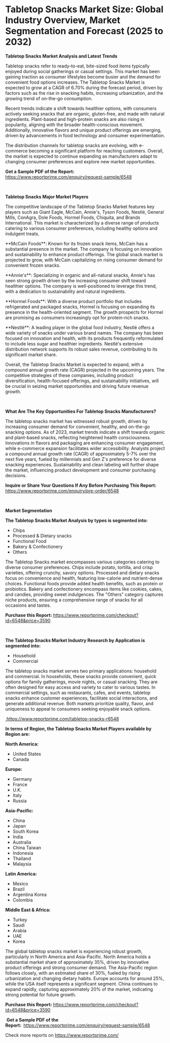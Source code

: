 <p><h1>Tabletop Snacks Market Size: Global Industry Overview, Market Segmentation and Forecast (2025 to 2032)</h1></p><p><strong>Tabletop Snacks Market Analysis and Latest Trends</strong></p>
<p><p>Tabletop snacks refer to ready-to-eat, bite-sized food items typically enjoyed during social gatherings or casual settings. This market has been gaining traction as consumer lifestyles become busier and the demand for convenient food options increases. The Tabletop Snacks Market is expected to grow at a CAGR of 6.70% during the forecast period, driven by factors such as the rise in snacking habits, increasing urbanization, and the growing trend of on-the-go consumption.</p><p>Recent trends indicate a shift towards healthier options, with consumers actively seeking snacks that are organic, gluten-free, and made with natural ingredients. Plant-based and high-protein snacks are also rising in popularity, aligning with the broader health-conscious movement. Additionally, innovative flavors and unique product offerings are emerging, driven by advancements in food technology and consumer experimentation. </p><p>The distribution channels for tabletop snacks are evolving, with e-commerce becoming a significant platform for reaching customers. Overall, the market is expected to continue expanding as manufacturers adapt to changing consumer preferences and explore new market opportunities.</p></p>
<p><strong>Get a Sample PDF of the Report:&nbsp;</strong> <a href="https://www.reportprime.com/enquiry/request-sample/6548?utm_campaign=3253&utm_medium=2&utm_source=Github&utm_content=ia&utm_term=19032025&utm_id=tabletop-snacks">https://www.reportprime.com/enquiry/request-sample/6548</a></p>
<p>&nbsp;</p>
<p><strong>Tabletop Snacks Major Market Players</strong></p>
<p><p>The competitive landscape of the Tabletop Snacks Market features key players such as Giant Eagle, McCain, Annie's, Tyson Foods, Nestlé, General Mills, ConAgra, Dole Foods, Hormel Foods, Chiquita, and Brands International. This market is characterized by a diverse range of products catering to various consumer preferences, including healthy options and indulgent treats.</p><p>**McCain Foods**: Known for its frozen snack items, McCain has a substantial presence in the market. The company is focusing on innovation and sustainability to enhance product offerings. The global snack market is projected to grow, with McCain capitalizing on rising consumer demand for convenient frozen snacks.</p><p>**Annie's**: Specializing in organic and all-natural snacks, Annie's has seen strong growth driven by the increasing consumer shift toward healthier options. The company is well-positioned to leverage this trend, with a dedication to sustainability and natural ingredients.</p><p>**Hormel Foods**: With a diverse product portfolio that includes refrigerated and packaged snacks, Hormel is focusing on expanding its presence in the health-oriented segment. The growth prospects for Hormel are promising as consumers increasingly opt for protein-rich snacks.</p><p>**Nestlé**: A leading player in the global food industry, Nestlé offers a wide variety of snacks under various brand names. The company has been focused on innovation and health, with its products frequently reformulated to include less sugar and healthier ingredients. Nestlé's extensive distribution network supports its robust sales revenue, contributing to its significant market share.</p><p>Overall, the Tabletop Snacks Market is expected to expand, with a compound annual growth rate (CAGR) projected in the upcoming years. The competitive strategies of these companies, including product diversification, health-focused offerings, and sustainability initiatives, will be crucial in seizing market opportunities and driving future revenue growth.</p></p>
<p>&nbsp;</p>
<p><strong>What Are The Key Opportunities For Tabletop Snacks Manufacturers?</strong></p>
<p><p>The tabletop snacks market has witnessed robust growth, driven by increasing consumer demand for convenient, healthy, and on-the-go snacking options. As of 2023, market trends indicate a shift towards organic and plant-based snacks, reflecting heightened health consciousness. Innovations in flavors and packaging are enhancing consumer engagement, while e-commerce expansion facilitates wider accessibility. Analysts project a compound annual growth rate (CAGR) of approximately 5-7% over the next five years, fueled by millennials and Gen Z's preference for diverse snacking experiences. Sustainability and clean labeling will further shape the market, influencing product development and consumer purchasing decisions.</p></p>
<p><strong>Inquire or Share Your Questions If Any Before Purchasing This Report:</strong> <a href="https://www.reportprime.com/enquiry/pre-order/6548?utm_campaign=3253&utm_medium=2&utm_source=Github&utm_content=ia&utm_term=19032025&utm_id=tabletop-snacks">https://www.reportprime.com/enquiry/pre-order/6548</a></p>
<p>&nbsp;</p>
<p><strong>Market Segmentation</strong></p>
<p><strong>The Tabletop Snacks Market Analysis by types is segmented into:</strong></p>
<p><ul><li>Chips</li><li>Processed & Dietary snacks</li><li>Functional Food</li><li>Bakery & Confectionery</li><li>Others</li></ul></p>
<p><p>The Tabletop Snacks market encompasses various categories catering to diverse consumer preferences. Chips include potato, tortilla, and crisp varieties, offering crunchy, savory options. Processed and dietary snacks focus on convenience and health, featuring low-calorie and nutrient-dense choices. Functional foods provide added health benefits, such as protein or probiotics. Bakery and confectionery encompass items like cookies, cakes, and candies, providing sweet indulgences. The "Others" category captures niche products, ensuring a comprehensive range of snacks for all occasions and tastes.</p></p>
<p><strong>Purchase this Report:&nbsp;</strong><a href="https://www.reportprime.com/checkout?id=6548&price=3590&utm_campaign=3253&utm_medium=2&utm_source=Github&utm_content=ia&utm_term=19032025&utm_id=tabletop-snacks">https://www.reportprime.com/checkout?id=6548&price=3590</a></p>
<p>&nbsp;</p>
<p><strong>The Tabletop Snacks Market Industry Research by Application is segmented into:</strong></p>
<p><ul><li>Household</li><li>Commercial</li></ul></p>
<p><p>The tabletop snacks market serves two primary applications: household and commercial. In households, these snacks provide convenient, quick options for family gatherings, movie nights, or casual snacking. They are often designed for easy access and variety to cater to various tastes. In commercial settings, such as restaurants, cafes, and events, tabletop snacks enhance customer experiences, facilitate social interactions, and generate additional revenue. Both markets prioritize quality, flavor, and uniqueness to appeal to consumers seeking enjoyable snack options.</p></p>
<p><a href="https://www.reportprime.com/tabletop-snacks-r6548?utm_campaign=3253&utm_medium=2&utm_source=Github&utm_content=ia&utm_term=19032025&utm_id=tabletop-snacks">&nbsp;https://www.reportprime.com/tabletop-snacks-r6548</a></p>
<p><strong>In terms of Region, the Tabletop Snacks Market Players available by Region are:</strong></p>
<p>
    <p> <strong> North America: </strong>
        <ul>
            <li>United States</li>
            <li>Canada</li>
        </ul>
        </p> 
    <p> <strong> Europe: </strong>
        <ul>
            <li>Germany</li>
            <li>France</li>
            <li>U.K.</li>
            <li>Italy</li>
            <li>Russia</li>
        </ul>
        </p> 
    <p> <strong> Asia-Pacific: </strong>
        <ul>
            <li>China</li>
            <li>Japan</li>
            <li>South Korea</li>
            <li>India</li>
            <li>Australia</li>
            <li>China Taiwan</li>
            <li>Indonesia</li>
            <li>Thailand</li>
            <li>Malaysia</li>
        </ul>
        </p> 
    <p> <strong> Latin America: </strong>
        <ul>
            <li>Mexico</li>
            <li>Brazil</li>
            <li>Argentina Korea</li>
            <li>Colombia</li>
        </ul>
        </p> 
    <p> <strong> Middle East & Africa: </strong>
        <ul>
            <li>Turkey</li>
            <li>Saudi</li>
            <li>Arabia</li>
            <li>UAE</li>
            <li>Korea</li>
        </ul>
    </p>
    </p>
<p><p>The global tabletop snacks market is experiencing robust growth, particularly in North America and Asia-Pacific. North America holds a substantial market share of approximately 35%, driven by innovative product offerings and strong consumer demand. The Asia-Pacific region follows closely, with an estimated share of 30%, fueled by rising urbanization and changing dietary habits. Europe accounts for around 25%, while the USA itself represents a significant segment. China continues to expand rapidly, capturing approximately 20% of the market, indicating strong potential for future growth.</p></p>
<p><strong>Purchase this Report: </strong><a href="https://www.reportprime.com/checkout?id=6548&price=3590&utm_campaign=3253&utm_medium=2&utm_source=Github&utm_content=ia&utm_term=19032025&utm_id=tabletop-snacks">https://www.reportprime.com/checkout?id=6548&price=3590</a></p>
<p>&nbsp;<strong>Get a Sample PDF of the Report:&nbsp;&nbsp;</strong><a href="https://www.reportprime.com/enquiry/request-sample/6548?utm_campaign=3253&utm_medium=2&utm_source=Github&utm_content=ia&utm_term=19032025&utm_id=tabletop-snacks">https://www.reportprime.com/enquiry/request-sample/6548</a></p>
<p><strong></strong></p>
<p>Check more reports on <a href="https://www.reportprime.com/?utm_campaign=3253&utm_medium=2&utm_source=Github&utm_content=ia&utm_term=19032025&utm_id=tabletop-snacks">https://www.reportprime.com/</a></p>